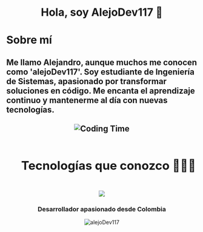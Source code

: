 <h1 align="center">Hola, soy AlejoDev117 👋</h1>

<h1>Sobre mí</h1>
<h2>Me llamo Alejandro, aunque muchos me conocen como 'alejoDev117'. Soy estudiante de Ingeniería de Sistemas, apasionado por transformar soluciones en código. Me encanta el aprendizaje continuo y mantenerme al día con nuevas tecnologías.<br>

<br>
<div align="center">
  <img alt="Coding Time" src="https://media.giphy.com/media/f3iwJFOVOwuy7K6FFw/giphy.gif" />
</div>

<div id="user-content-toc">
  <ul align="center">
    <summary><h2 style="display: inline-block">Tecnologías que conozco 👨🏻‍💻</h2></summary>
  </ul>
</div>

<!-- Iconos de stack de tecnología -->
<p align="center">
  <a href="https://skillicons.dev">
    <img src="https://skillicons.dev/icons?i=java,spring,docker,postgres,postman,git,linux,rabbitmq,py&perline=9" />
  </a>
</p>

<h3 align="center">Desarrollador apasionado desde Colombia</h3>
<div align="center">
  <img src="https://github-readme-stats.vercel.app/api?username=alejoDev117&show_icons=true&locale=es" alt="alejoDev117" />
</div>
